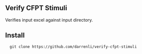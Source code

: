 Verify CFPT Stimuli
-------------------
Verifies input excel against input directory.

Install
-------

      git clone https://github.com/darrenli/verify-cfpt-stimuli


